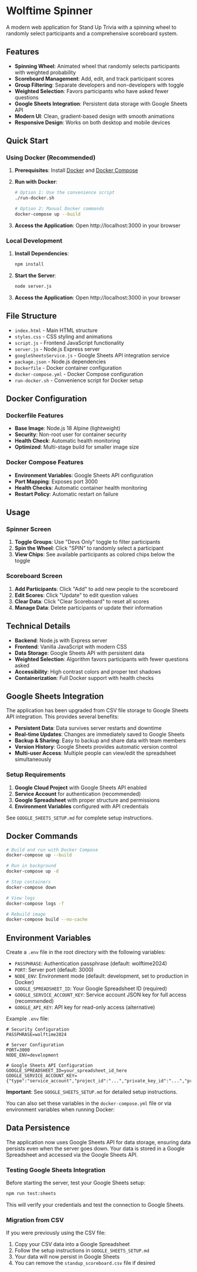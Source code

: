 # Wolftime Spinner

A modern web application for Stand Up Trivia with a spinning wheel to randomly select participants and a comprehensive scoreboard system.

## Features

- **Spinning Wheel**: Animated wheel that randomly selects participants with weighted probability
- **Scoreboard Management**: Add, edit, and track participant scores
- **Group Filtering**: Separate developers and non-developers with toggle
- **Weighted Selection**: Favors participants who have asked fewer questions
- **Google Sheets Integration**: Persistent data storage with Google Sheets API
- **Modern UI**: Clean, gradient-based design with smooth animations
- **Responsive Design**: Works on both desktop and mobile devices

## Quick Start

### Using Docker (Recommended)

1. **Prerequisites**: Install [Docker](https://docs.docker.com/get-docker/) and [Docker Compose](https://docs.docker.com/compose/install/)

2. **Run with Docker**:

   ```bash
   # Option 1: Use the convenience script
   ./run-docker.sh

   # Option 2: Manual Docker commands
   docker-compose up --build
   ```

3. **Access the Application**: Open http://localhost:3000 in your browser

### Local Development

1. **Install Dependencies**:

   ```bash
   npm install
   ```

2. **Start the Server**:

   ```bash
   node server.js
   ```

3. **Access the Application**: Open http://localhost:3000 in your browser

## File Structure

- `index.html` - Main HTML structure
- `styles.css` - CSS styling and animations
- `script.js` - Frontend JavaScript functionality
- `server.js` - Node.js Express server
- `googleSheetsService.js` - Google Sheets API integration service
- `package.json` - Node.js dependencies
- `Dockerfile` - Docker container configuration
- `docker-compose.yml` - Docker Compose configuration
- `run-docker.sh` - Convenience script for Docker setup

## Docker Configuration

### Dockerfile Features

- **Base Image**: Node.js 18 Alpine (lightweight)
- **Security**: Non-root user for container security
- **Health Check**: Automatic health monitoring
- **Optimized**: Multi-stage build for smaller image size

### Docker Compose Features

- **Environment Variables**: Google Sheets API configuration
- **Port Mapping**: Exposes port 3000
- **Health Checks**: Automatic container health monitoring
- **Restart Policy**: Automatic restart on failure

## Usage

### Spinner Screen

1. **Toggle Groups**: Use "Devs Only" toggle to filter participants
2. **Spin the Wheel**: Click "SPIN" to randomly select a participant
3. **View Chips**: See available participants as colored chips below the toggle

### Scoreboard Screen

1. **Add Participants**: Click "Add" to add new people to the scoreboard
2. **Edit Scores**: Click "Update" to edit question values
3. **Clear Data**: Click "Clear Scoreboard" to reset all scores
4. **Manage Data**: Delete participants or update their information

## Technical Details

- **Backend**: Node.js with Express server
- **Frontend**: Vanilla JavaScript with modern CSS
- **Data Storage**: Google Sheets API with persistent data
- **Weighted Selection**: Algorithm favors participants with fewer questions asked
- **Accessibility**: High contrast colors and proper text shadows
- **Containerization**: Full Docker support with health checks

## Google Sheets Integration

The application has been upgraded from CSV file storage to Google Sheets API integration. This provides several benefits:

- **Persistent Data**: Data survives server restarts and downtime
- **Real-time Updates**: Changes are immediately saved to Google Sheets
- **Backup & Sharing**: Easy to backup and share data with team members
- **Version History**: Google Sheets provides automatic version control
- **Multi-user Access**: Multiple people can view/edit the spreadsheet simultaneously

### Setup Requirements

1. **Google Cloud Project** with Google Sheets API enabled
2. **Service Account** for authentication (recommended)
3. **Google Spreadsheet** with proper structure and permissions
4. **Environment Variables** configured with API credentials

See `GOOGLE_SHEETS_SETUP.md` for complete setup instructions.

## Docker Commands

```bash
# Build and run with Docker Compose
docker-compose up --build

# Run in background
docker-compose up -d

# Stop containers
docker-compose down

# View logs
docker-compose logs -f

# Rebuild image
docker-compose build --no-cache
```

## Environment Variables

Create a `.env` file in the root directory with the following variables:

- `PASSPHRASE`: Authentication passphrase (default: wolftime2024)
- `PORT`: Server port (default: 3000)
- `NODE_ENV`: Environment mode (default: development, set to production in Docker)
- `GOOGLE_SPREADSHEET_ID`: Your Google Spreadsheet ID (required)
- `GOOGLE_SERVICE_ACCOUNT_KEY`: Service account JSON key for full access (recommended)
- `GOOGLE_API_KEY`: API key for read-only access (alternative)

Example `.env` file:

```env
# Security Configuration
PASSPHRASE=wolftime2024

# Server Configuration
PORT=3000
NODE_ENV=development

# Google Sheets API Configuration
GOOGLE_SPREADSHEET_ID=your_spreadsheet_id_here
GOOGLE_SERVICE_ACCOUNT_KEY={"type":"service_account","project_id":"...","private_key_id":"...","private_key":"...","client_email":"...","client_id":"...","auth_uri":"...","token_uri":"...","auth_provider_x509_cert_url":"...","client_x509_cert_url":"..."}
```

**Important**: See `GOOGLE_SHEETS_SETUP.md` for detailed setup instructions.

You can also set these variables in the `docker-compose.yml` file or via environment variables when running Docker:

## Data Persistence

The application now uses Google Sheets API for data storage, ensuring data persists even when the server goes down. Your data is stored in a Google Spreadsheet and accessed via the Google Sheets API.

### Testing Google Sheets Integration

Before starting the server, test your Google Sheets setup:

```bash
npm run test:sheets
```

This will verify your credentials and test the connection to Google Sheets.

### Migration from CSV

If you were previously using the CSV file:

1. Copy your CSV data into a Google Spreadsheet
2. Follow the setup instructions in `GOOGLE_SHEETS_SETUP.md`
3. Your data will now persist in Google Sheets
4. You can remove the `standup_scoreboard.csv` file if desired
